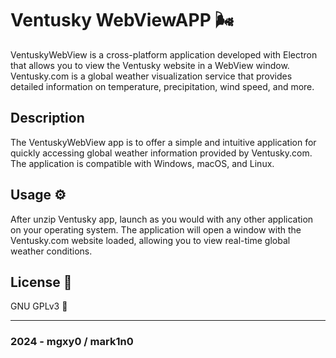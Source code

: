 # Ventusky WebViewAPP 🌬️

VentuskyWebView is a cross-platform application developed with Electron that allows you to view the Ventusky website in a WebView window. 
Ventusky.com is a global weather visualization service that provides detailed information on temperature, precipitation, wind speed, and more.

## Description 

The VentuskyWebView app is to offer a simple and intuitive application for quickly accessing global weather information provided by Ventusky.com.
The application is compatible with Windows, macOS, and Linux.

## Usage ⚙️
  
After unzip Ventusky app, launch as you would with any other application on your operating system. 
The application will open a window with the Ventusky.com website loaded, allowing you to view real-time global weather conditions.

## License 📄

GNU GPLv3 🐃

-----------------------------------------------------------------------------------------------------------------------------------------------------------------------------------------------------------------------------------------------------------------------------------------------------------------------------------------

### 2024 - mgxy0 / mark1n0
